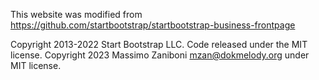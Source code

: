 This website was modified from https://github.com/startbootstrap/startbootstrap-business-frontpage 

Copyright 2013-2022 Start Bootstrap LLC. Code released under the MIT license.
Copyright 2023 Massimo Zaniboni <mzan@dokmelody.org> under MIT license.

